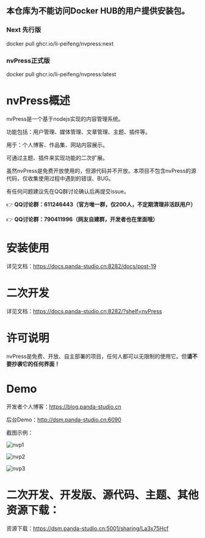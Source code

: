 ## 本仓库为不能访问Docker HUB的用户提供安装包。

### Next 先行版
docker pull ghcr.io/li-peifeng/nvpress:next

### nvPress正式版
docker pull ghcr.io/li-peifeng/nvpress:latest

# nvPress概述

nvPress是一个基于nodejs实现的内容管理系统。

功能包括：用户管理、媒体管理、文章管理、主题、插件等。

用于：个人博客、作品集、网站内容展示。

可通过主题、插件来实现功能的二次扩展。

虽然nvPress是免费开放使用的，但源代码并不开放。本项目不包含nvPress的源代码，仅收集使用过程中遇到的错误、BUG。

有任何问题建议先在QQ群讨论确认后再提交issue。

👉 **QQ讨论群：611246443（官方唯一群，仅200人，不定期清理非活跃用户）**

👉 **QQ讨论群：790411996（网友自建群，开发者也在里面哦）**

# 安装使用

详见文档：https://docs.panda-studio.cn:8282/docs/post-19

# 二次开发

详见文档：https://docs.panda-studio.cn:8282/?shelf=nvPress

# 许可说明

nvPress是免费、开放、自主部署的项目，任何人都可以无限制的使用它。但**请不要抄袭它的任何界面！**

# Demo

开发者个人博客：https://blog.panda-studio.cn

后台Demo：http://dsm.panda-studio.cn:6090

截图示例：

![nvp1](https://github.com/nvPress/nvPress/assets/26618275/cf500eba-0522-4db5-8e56-1f553bbec4c5)

![nvp2](https://github.com/nvPress/nvPress/assets/26618275/a222cc3b-4884-42a0-9ecb-1a64e16d9d65)

![nvp3](https://github.com/nvPress/nvPress/assets/26618275/3abec987-ec9b-4c33-8423-3d188f460d70)

# 二次开发、开发版、源代码、主题、其他资源下载：

资源下载：https://dsm.panda-studio.cn:5001/sharing/La3x75Hcf
